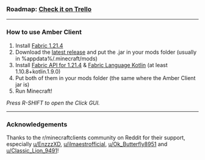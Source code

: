 ### Roadmap: [Check it on Trello](https://trello.com/b/DKUyIJQ7/amber-client)

---

### How to use Amber Client

1. Install [Fabric 1.21.4](https://fabricmc.net/use/installer/)
2. Download the [latest release](https://github.com/gqdThinky/AmberClient/releases/tag/Beta) and put the .jar in your mods folder (usually in %appdata%/.minecraft/mods)
3. Install [Fabric API for 1.21.4](https://modrinth.com/mod/fabric-api/versions) & [Fabric Language Kotlin](https://modrinth.com/mod/fabric-language-kotlin/version/1.10.8+kotlin.1.9.0) (at least 1.10.8+kotlin.1.9.0)
4. Put both of them in your mods folder (the same where the Amber Client jar is)
5. Run Minecraft!

*Press R-SHIFT to open the Click GUI.*

---

### Acknowledgements

Thanks to the r/minecraftclients community on Reddit for their support, especially [u/EnzzzXD](https://www.reddit.com/user/EnzzzXD/), [u/ilmaestrofficial](https://www.reddit.com/user/ilmaestrofficial/), [u/Ok_Butterfly8951](https://www.reddit.com/user/Ok_Butterfly8951/) and [u/Classic_Lion_9491](https://www.reddit.com/user/Classic_Lion_9491/)!
